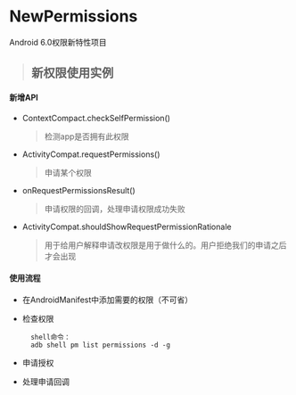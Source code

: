 # NewPermissions
Android 6.0权限新特性项目
>## 新权限使用实例 ##
#### 新增API ####
- ContextCompact.checkSelfPermission()
	> 检测app是否拥有此权限
- ActivityCompat.requestPermissions()
	> 申请某个权限
- onRequestPermissionsResult()
	> 申请权限的回调，处理申请权限成功失败
- ActivityCompat.shouldShowRequestPermissionRationale
	> 用于给用户解释申请改权限是用于做什么的。用户拒绝我们的申请之后才会出现

#### 使用流程 ###
- 在AndroidManifest中添加需要的权限（不可省）
- 检查权限

    	shell命令：
    	adb shell pm list permissions -d -g

- 申请授权
- 处理申请回调
